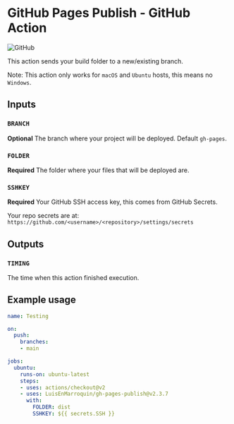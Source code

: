 # GitHub Pages Publish - GitHub Action

![GitHub](https://github.com/LuisEnMarroquin/gh-pages-publish/actions/workflows/deploy.yml/badge.svg)

This action sends your build folder to a new/existing branch.

Note: This action only works for `macOS` and `Ubuntu` hosts, this means no `Windows`.

## Inputs

### `BRANCH`

**Optional** The branch where your project will be deployed. Default `gh-pages`.

### `FOLDER`

**Required** The folder where your files that will be deployed are.

### `SSHKEY`

**Required** Your GitHub SSH access key, this comes from GitHub Secrets.

Your repo secrets are at: `https://github.com/<username>/<repository>/settings/secrets`

## Outputs

### `TIMING`

The time when this action finished execution.

## Example usage

```yml
name: Testing

on:
  push:
    branches:
    - main

jobs:
  ubuntu:
    runs-on: ubuntu-latest
    steps:
    - uses: actions/checkout@v2
    - uses: LuisEnMarroquin/gh-pages-publish@v2.3.7
      with:
        FOLDER: dist
        SSHKEY: ${{ secrets.SSH }}
```

<!--

## Publish action

Remember to change the version number first for all files

```shell
npm run build # Update your dist/index.js
git add . # Add all files
git commit -m "Use zeit/ncc" # Commit the files
git tag -a -m "Published v2.3.7" v2.3.7 # Tag your release
git push --follow-tags # Push commit and tags
```

-->
